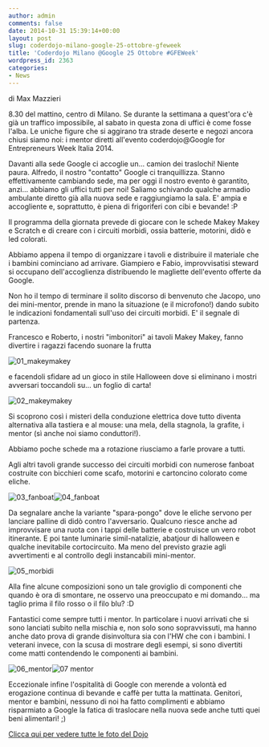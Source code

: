 ```yaml
---
author: admin
comments: false
date: 2014-10-31 15:39:14+00:00
layout: post
slug: coderdojo-milano-google-25-ottobre-gfeweek
title: 'Coderdojo Milano @Google 25 Ottobre #GFEWeek'
wordpress_id: 2363
categories:
- News
---
```


di Max Mazzieri

8.30 del mattino, centro di Milano.
Se durante la settimana a quest'ora c'è già un traffico impossibile, al sabato in questa zona di uffici è come fosse l'alba. Le uniche figure che si aggirano tra strade deserte e negozi ancora chiusi siamo noi: i mentor diretti all'evento coderdojo@Google for Entrepreneurs Week Italia 2014.

Davanti alla sede Google ci accoglie un... camion dei traslochi!
Niente paura. Alfredo, il nostro "contatto" Google ci tranquillizza. Stanno effettivamente cambiando sede, ma per oggi il nostro evento è garantito, anzi... abbiamo gli uffici tutti per noi!
Saliamo schivando qualche armadio ambulante diretto già alla nuova sede e raggiungiamo la sala. E' ampia e accogliente e, soprattutto, è piena di frigoriferi con cibi e bevande! :P

Il programma della giornata prevede di giocare con le schede Makey Makey e Scratch e di creare con i circuiti morbidi, ossia batterie, motorini, didò e led colorati.

Abbiamo appena il tempo di organizzare i tavoli e distribuire il materiale che i bambini cominciano ad arrivare. Giampiero e Fabio, improvvisatisi steward si occupano dell'accoglienza distribuendo le magliette dell'evento offerte da Google.

Non ho il tempo di terminare il solito discorso di benvenuto che Jacopo, uno dei mini-mentor, prende in mano la situazione (e il microfono!) dando subito le indicazioni fondamentali sull'uso dei circuiti morbidi. E' il segnale di partenza.

Francesco e Roberto, i nostri "imbonitori" ai tavoli Makey Makey, fanno divertire i ragazzi facendo suonare la frutta

![01_makeymakey](//coderdojomilano.it/wp-content/uploads/2014/10/01_makeymakey.jpg)

e facendoli sfidare ad un gioco in stile Halloween dove si eliminano i mostri avversari toccandoli su... un foglio di carta!

![02_makeymakey](//coderdojomilano.it/wp-content/uploads/2014/10/02_makeymakey.jpg)

Si scoprono così i misteri della conduzione elettrica dove tutto diventa alternativa alla tastiera e al mouse: una mela, della stagnola, la grafite, i mentor (sì anche noi siamo conduttori!).

Abbiamo poche schede ma a rotazione riusciamo a farle provare a tutti.

Agli altri tavoli grande successo dei circuiti morbidi con numerose fanboat costruite con bicchieri come scafo, motorini e cartoncino colorato come eliche.

![03_fanboat](//coderdojomilano.it/wp-content/uploads/2014/10/03_fanboat.jpg)![04_fanboat](//coderdojomilano.it/wp-content/uploads/2014/10/04_fanboat.jpg)

Da segnalare anche la variante "spara-pongo" dove le eliche servono per lanciare palline di didò contro l'avversario. Qualcuno riesce anche ad improvvisare una ruota con i tappi delle batterie e costruisce un vero robot itinerante. E poi tante luminarie simil-natalizie, abatjour di halloween e qualche inevitabile cortocircuito. Ma meno del previsto grazie agli avvertimenti e al controllo degli instancabili mini-mentor.

![05_morbidi](//coderdojomilano.it/wp-content/uploads/2014/10/05_morbidi.jpg)

Alla fine alcune composizioni sono un tale groviglio di componenti che quando è ora di smontare, ne osservo una preoccupato e mi domando... ma taglio prima il filo rosso o il filo blu? :D

Fantastici come sempre tutti i mentor. In particolare i nuovi arrivati che si sono lanciati subito nella mischia e, non solo sono sopravvissuti, ma hanno anche dato prova di grande disinvoltura sia con l'HW che con i bambini. I veterani invece, con la scusa di mostrare degli esempi, si sono divertiti come matti contendendo le componenti ai bambini.

![06_mentor](//coderdojomilano.it/wp-content/uploads/2014/10/06_mentor.jpg)![07 mentor](//coderdojomilano.it/wp-content/uploads/2014/10/07-mentor.jpg)

Eccezionale infine l'ospitalità di Google con merende a volontà ed erogazione continua di bevande e caffè per tutta la mattinata. Genitori, mentor e bambini, nessuno di noi ha fatto complimenti e abbiamo risparmiato a Google la fatica di traslocare nella nuova sede anche tutti quei beni alimentari! ;)



[Clicca qui per vedere tutte le foto del Dojo](https://www.flickr.com/photos/98942956@N02/sets/72157649009369161/)
